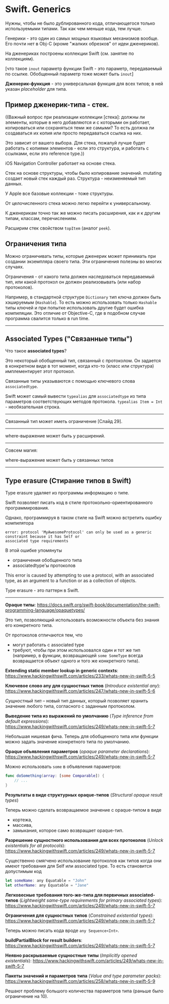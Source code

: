 # Swift. Generics

Нужны, чтобы не было дублированного кода, отличающегося только используемыми типами. Так как чем меньше кода, тем лучше. 

Генерики - это один из самых мощных языковых механизмов вообще. Его почти нет в Obj-C (кроме "жалких обрезков" от идеи дженериков). 

На дженериках построены коллекции Swift (см. занятие по коллекциям).

[что такое `inout` параметр функции Swift - это параметр, передаваемый по ссылке. Обобщенный параметр тоже может быть `inout`]

__Дженерик-функция__ - это универсальная функция для всех типов; в ней указан _placeholder_ для типа.

## Пример дженерик-типа - стек.

((Важный вопрос при реализации коллекции [стека]: должны ли элементы, которые в него добавляются и с которыми он работает, копироваться или сохраняться теми же самыми? То есть должна ли создаваться их копия или просто передаваться ссылка на них.

Это зависит от вашего выбора. Для стека, пожалуй лучше будет работать с копиями элементов - если это структура, и работать с ссылками, если это reference type.))

iOS Navigation Controller работает на основе стека.

Стек на основе структуры, чтобы было копирование значений. mutating создает новый стек каждый раз. Структура - неизменяемый тип данных.

У Apple все базовые коллекции - тоже структуры.

От целочисленного стека можно легко перейти к универсальному.

К дженерикам точно так же можно писать расширения, как и к другим типам, классам, перечислениям.

Расширим стек свойством `topItem` (аналог `peek`).

## Ограничения типа

Можно ограничивать типы, которые дженерик может принимать при создании экземпляра своего типа. Эти ограничения полезны во многих случаях.

Ограничения - от какого типа должен наследоваться передаваемый тип, или какой протокол он должен реализовывать (или набор протоколов).

Например, в стандартной структуре `Dictionary` тип ключа должен быть хэшируемым (`Hashable`). То есть можно использовать только `Hashable` типы ключей и при попытке использовать другие будет ошибка компиляции. Это отличие от Objective-C, где в подобном случае программа свалится только в run time.

---

## Associated Types ("Связанные типы")

Что такое __associated types__?

Это некоторый обобщенный тип, связанный с протоколом. Он задается в конкретном виде в тот момент, когда кто-то (класс или структура) имплементирует этот протокол.

Связанные типы указываются с помощью ключевого слова `associatedtype`.

Swift может самый вывести `typealias` для `associatedtype` из типа параметров соответствующих методов протокола. `typealias Item = Int` - необязательная строка.

---

Связанный тип может иметь ограничение [Слайд 29].

---

where-выражение может быть у расширений.

---

Совсем магия:

where-выражение может быть у связанных типов

---

## Type erasure (Стирание типов в Swift)

Type erasure удаляет из программы информацию о типе. 

Swift позволяет писать код в стиле протокольно-ориентированного программирования. 

Однако, программируя в таком стиле на Swift можно встретить ошибку компилятора

```
error: protocol 'MyAwesomeProtocol' can only be used as a generic constraint because it has Self or 
associated type requirements
```

В этой ошибке упомянуты

* ограничения обобщенного типа
* associatedtype'ы протоколов

This error is caused by attempting to use a protocol, with an associated type, as an argument to a function or as a collection of objects. 

Type erasure - это паттерн в Swift.

---

__Opaque типы__: https://docs.swift.org/swift-book/documentation/the-swift-programming-language/opaquetypes/

Это тип, позволяющий использовать возможности объекта без знания его конкретного типа.

От протоколов отличаются тем, что

* могут работать с associated type
* требуют, чтобы при этом использовался один и тот же тип (например, в функции, возвращающей `some SomeType` всегда возвращается объект одного и того же конкретного типа).

__Extending static member lookup in generic contexts__: https://www.hackingwithswift.com/articles/233/whats-new-in-swift-5-5

__Ключевое слово any для сущностных типов__ (_Introduce existential any_): https://www.hackingwithswift.com/articles/247/whats-new-in-swift-5-6

_Сущностный тип_ – новый тип данных, который позволяет хранить значение любого типа, согласного с заданным протоколом.

__Выведение типа из выражений по умолчанию__ (_Type inference from default expressions_): https://www.hackingwithswift.com/articles/249/whats-new-in-swift-5-7

Небольшая нишевая фича. Теперь для обобщенного типа или функции можно задать значение конкретного типа по умолчанию.

__Opaque объявления параметров__ (_opaque parameter declarations_): https://www.hackingwithswift.com/articles/249/whats-new-in-swift-5-7

Можно использовать `some` в объявления параметров:

```swift
func doSomething(array: [some Comparable]) {
    // ...
}
```

__Результаты в виде структурных opaque-типов__ (_Structural opaque result types_)

Теперь можно сделать возвращаемое значение с opaque-типом в виде 

* кортежа, 
* массива,
* замыкания, которое само возвращает opaque-тип.

__Разрешение сущностного использования для всех протоколов__ (_Unlock existentials for all protocols_): https://www.hackingwithswift.com/articles/249/whats-new-in-swift-5-7

Существенно смягчено использование протоколов как типов когда они имеют требования для Self или associated type. То есть становится допустимым код

```swift
let someName: any Equatable = "John"
let otherName: any Equatable = "Jane"
```

__Легковесные требования того-же-типа для первичных associated-типов__ (_Lightweight same-type requirements for primary associated types_): https://www.hackingwithswift.com/articles/249/whats-new-in-swift-5-7

__Ограничения для сущностных типов__ (_Constrained existential types_): https://www.hackingwithswift.com/articles/249/whats-new-in-swift-5-7

Теперь можно писать кода вроде ```any Sequence<Int>```.

__buildPartialBlock for result builders__: https://www.hackingwithswift.com/articles/249/whats-new-in-swift-5-7

__Неявно раскрываемые сущностные типы__ (_Implicitly opened existentials_): https://www.hackingwithswift.com/articles/249/whats-new-in-swift-5-7

__Пакеты значений и параметров типа__ (_Value and type parameter packs_): https://www.hackingwithswift.com/articles/258/whats-new-in-swift-5-9

Решают проблему большого количества параметров типа (раньше было ограничение на 10).



